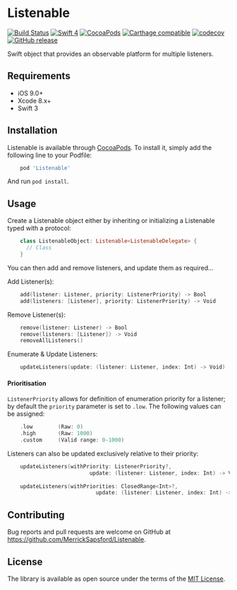 # Listenable
[![Build Status](https://travis-ci.org/msaps/Listenable.svg?branch=master)](https://travis-ci.org/msaps/Listenable)
[![Swift 4](https://img.shields.io/badge/Swift-4-orange.svg?style=flat)](https://developer.apple.com/swift/)
[![CocoaPods](https://img.shields.io/cocoapods/v/Listenable.svg)]()
[![Carthage compatible](https://img.shields.io/badge/Carthage-compatible-4BC51D.svg?style=flat)](https://github.com/Carthage/Carthage)
[![codecov](https://codecov.io/gh/msaps/Listenable/branch/master/graph/badge.svg)](https://codecov.io/gh/msaps/Listenable)
[![GitHub release](https://img.shields.io/github/release/msaps/Listenable.svg)](https://github.com/msaps/Listenable/releases)

Swift object that provides an observable platform for multiple listeners.

## Requirements
- iOS 9.0+
- Xcode 8.x+
- Swift 3

## Installation
Listenable is available through [CocoaPods](http://cocoapods.org). To install it, simply add the following line to your Podfile:
```ruby
    pod 'Listenable'
```
And run `pod install`.

## Usage
Create a Listenable object either by inheriting or initializing a Listenable typed with a protocol:

```swift
    class ListenableObject: Listenable<ListenableDelegate> {
      // Class
    }
```

You can then add and remove listeners, and update them as required...

Add Listener(s):
```swift
	add(listener: Listener, priority: ListenerPriority) -> Bool
	add(listeners: [Listener], priority: ListenerPriority) -> Void
```
Remove Listener(s):
```swift
	remove(listener: Listener) -> Bool
	remove(listeners: [Listener]) -> Void
	removeAllListeners()
```
Enumerate & Update Listeners:
```swift
	updateListeners(update: (listener: Listener, index: Int) -> Void)
```

#### Prioritisation
`ListenerPriority` allows for definition of enumeration priority for a listener; by default the `priority` parameter is set to `.low`. The following values can be assigned:
```swift
	.low 		(Raw: 0)
	.high 		(Raw: 1000)
	.custom		(Valid range: 0-1000)
```

Listeners can also be updated exclusively relative to their priority:
```swift
	updateListeners(withPriority: ListenerPriority?, 
				    	  update: (listener: Listener, index: Int) -> Void)
					   
	updateListeners(withPriorities: ClosedRange<Int>?, 
				    	    update: (listener: Listener, index: Int) -> Void)
```

## Contributing
Bug reports and pull requests are welcome on GitHub at https://github.com/MerrickSapsford/Listenable.

## License

The library is available as open source under the terms of the [MIT License](http://opensource.org/licenses/MIT).
